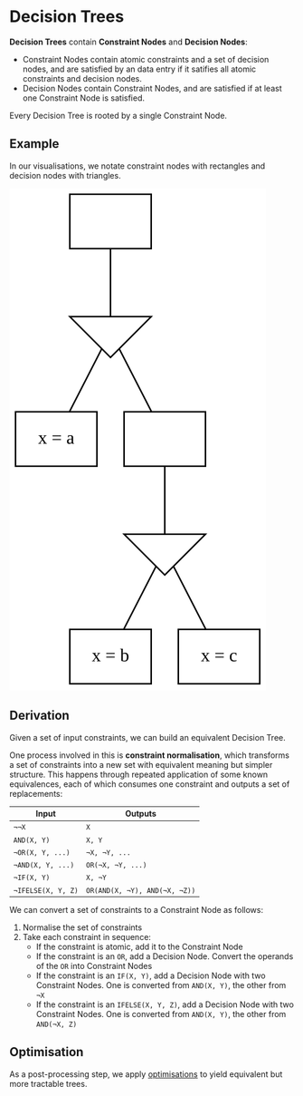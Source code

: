 # Decision Trees

**Decision Trees** contain **Constraint Nodes** and **Decision Nodes**:

* Constraint Nodes contain atomic constraints and a set of decision nodes, and are satisfied by an data entry if it satifies all atomic constraints and decision nodes.
* Decision Nodes contain Constraint Nodes, and are satisfied if at least one Constraint Node is satisfied.

Every Decision Tree is rooted by a single Constraint Node.

## Example

In our visualisations, we notate constraint nodes with rectangles and decision nodes with triangles.

![](./hoisting.before.svg)

## Derivation

Given a set of input constraints, we can build an equivalent Decision Tree.

One process involved in this is **constraint normalisation**, which transforms a set of constraints into a new set with equivalent meaning but simpler structure. This happens through repeated application of some known equivalences, each of which consumes one constraint and outputs a set of replacements:

| Input              | Outputs                       |
| ------------------ | ----------------------------- |
| `¬¬X`              | `X`                           |
| `AND(X, Y)`        | `X, Y`                        |
| `¬OR(X, Y, ...)`   | `¬X, ¬Y, ...`                 |
| `¬AND(X, Y, ...)`  | `OR(¬X, ¬Y, ...)`             |
| `¬IF(X, Y)`        | `X, ¬Y`                       |
| `¬IFELSE(X, Y, Z)` | `OR(AND(X, ¬Y), AND(¬X, ¬Z))` | 

We can convert a set of constraints to a Constraint Node as follows:

1. Normalise the set of constraints
2. Take each constraint in sequence:
    * If the constraint is atomic, add it to the Constraint Node
    * If the constraint is an `OR`, add a Decision Node. Convert the operands of the `OR` into Constraint Nodes
    * If the constraint is an `IF(X, Y)`, add a Decision Node with two Constraint Nodes. One is converted from `AND(X, Y)`, the other from `¬X`
    * If the constraint is an `IFELSE(X, Y, Z)`, add a Decision Node with two Constraint Nodes. One is converted from `AND(X, Y)`, the other from `AND(¬X, Z)`

## Optimisation

As a post-processing step, we apply [optimisations](./Optimisation.md) to yield equivalent but more tractable trees.
